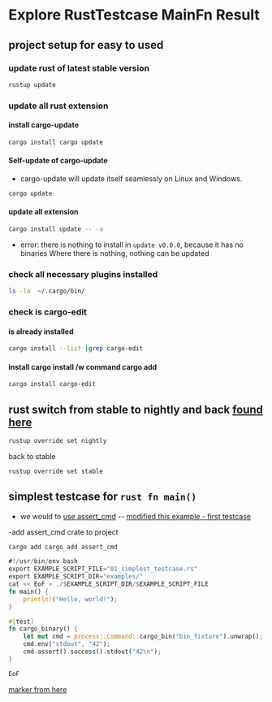 # Explore RustTestcase MainFn Result

## project setup for easy to used

### update rust of latest stable version

```bash
rustup update
```

### update all rust extension

#### install cargo-update

```bash
cargo install cargo update
```

#### Self-update of cargo-update

- cargo-update will update itself seamlessly on Linux and Windows.

```bash
cargo update
```

#### update all extension

```bash
cargo install update -- -a
```

- error: there is nothing to install in `update v0.0.0`, because it has no binaries
Where there is nothing, nothing can be updated

### check all necessary plugins installed

```bash
ls -la  ~/.cargo/bin/
```

### check is cargo-edit

#### is already installed

```bash
cargo install --list |grep cargo-edit
```

#### install cargo install /w command cargo add

```bash
cargo install cargo-edit
```

## rust switch from stable to nightly and back [found here](https://stackoverflow.com/questions/58226545/how-to-switch-between-rust-toolchains)

```bash
rustup override set nightly
```

back to stable

```bash
rustup override set stable
```

## simplest testcase for ```rust fn main()```

- we would to [use assert_cmd](https://crates.io/crates/assert_cmd)
-- [modified this example - first testcase](https://github.com/assert-rs/assert_cmd/blob/master/tests/cargo.rs)

-add assert_cmd crate to project

```bash
cargo add cargo add assert_cmd
```

```rust
#!/usr/bin/env bash
export EXAMPLE_SCRIPT_FILE="01_simplest_testcase.rs"
export EXAMPLE_SCRIPT_DIR="examples/"
cat << EoF > ./$EXAMPLE_SCRIPT_DIR/$EXAMPLE_SCRIPT_FILE
fn main() {
    println!("Hello, world!");
}

#[test]
fn cargo_binary() {
    let mut cmd = process::Command::cargo_bin("bin_fixture").unwrap();
    cmd.env("stdout", "42");
    cmd.assert().success().stdout("42\n");
}

EoF
```

[marker from here](https://github.com/MathiasStadler/repo_template/blob/main/includes/markdown_marker.md#to-highlight-a-note-and-warning-using-blockquote)
